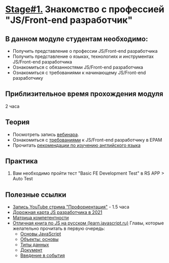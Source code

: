 # [Stage#1.](../../) Знакомство с профессией "JS/Front-end разработчик"
## В данном модуле студентам необходимо:
- Получить представление о профессии JS/Front-end разработчика
- Получить представление о языках, технологиях и инструментах JS/Front-end разработчика
- Ознакомиться с обязанностями JS/Front-end разработчика
- Ознакомиться с требованиями к начинающему JS/Front-end разработчику

## Приблизительное время прохождения модуля
2 часа

## Теория
- Посмотреть запись [вебинара](https://www.youtube.com/watch?v=5g1U06QjWZk).
- Ознакомиться с [требованиями](js-l1-position-requirements.md) к JS/Front-end разработчику в EPAM 
- Прочитать [рекомендации по изучению английского языка](https://github.com/rolling-scopes-school/tasks/blob/master/tasks/materials/english.md)

## Практика
   1. Вам необходимо пройти тест "Basic FE Development Test" в RS APP > Auto Test

## Полезные ссылки 
- [Запись YouTube стрима "Профориентация"](https://www.youtube.com/watch?v=pQ0hr5U8RL0) - 1.5 часа
- [Дорожная карта JS разработчика в 2021](https://github.com/kamranahmedse/developer-roadmap)
- [Матрица компетентности](https://docs.google.com/spreadsheets/d/e/2PACX-1vRwSn4qxbYHSdQ428OkpArZc4Q22D8dmbzDcRXt-UzkZ1sZfGLoQmm1w-N0Rx_voKLx4i7R_k7cnQgV/pubhtml#)
- [Отличная книга по JS на русском (learn.javascript.ru)](https://learn.javascript.ru/)
Главы, которые желательно прочитать в первую очередь:
   - [Основы JavaScript](https://learn.javascript.ru/first-steps)
   - [Объекты: основы](https://learn.javascript.ru/object-basics)
   - [Типы данных](https://learn.javascript.ru/data-types)
   - [Документ](https://learn.javascript.ru/document)
   - [Введение в события](https://learn.javascript.ru/events)
